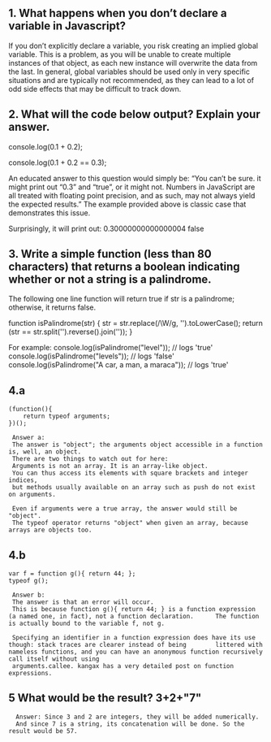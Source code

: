 ## 1. What happens when you don’t declare a variable in Javascript?

If you don’t explicitly declare a variable, you risk creating an implied global variable. This is a problem, as you will be unable to create multiple instances of that object, as each new instance will overwrite the data from the last.
In general, global variables should be used only in very specific situations and are typically not recommended, as they can lead to a lot of odd side effects that may be difficult to track down.

## 2. What will the code below output? Explain your answer.

  console.log(0.1 + 0.2); 
  
  console.log(0.1 + 0.2 == 0.3);
  
An educated answer to this question would simply be: “You can’t be sure. it might print out “0.3” and “true”, or it might not. 
Numbers in JavaScript are all treated with floating point precision, and as such, may not always yield the expected results.” 
The example provided above is classic case that demonstrates this issue. 

Surprisingly, it will print out:
0.30000000000000004 false

## 3. Write a simple function (less than 80 characters) that returns a boolean indicating whether or not a string is a palindrome.

The following one line function will return true if str is a palindrome; otherwise, it returns false.

  function isPalindrome(str) {
  str = str.replace(/\W/g, '').toLowerCase();
  return (str == str.split('').reverse().join(''));
  }
  
  For example:
    console.log(isPalindrome("level")); // logs 'true'
    console.log(isPalindrome("levels")); // logs 'false'
    console.log(isPalindrome("A car, a man, a maraca")); // logs 'true'
    
## 4.a

    (function(){
        return typeof arguments;
    })();
    
     Answer a: 
     The answer is "object"; the arguments object accessible in a function is, well, an object. 
     There are two things to watch out for here:
     Arguments is not an array. It is an array-like object. 
     You can thus access its elements with square brackets and integer indices, 
     but methods usually available on an array such as push do not exist on arguments.
     
     Even if arguments were a true array, the answer would still be "object". 
     The typeof operator returns "object" when given an array, because arrays are objects too.
      
## 4.b

    var f = function g(){ return 44; };
    typeof g(); 
            
     Answer b:
     The answer is that an error will occur.
     This is because function g(){ return 44; } is a function expression (a named one, in fact), not a function declaration.      The function is actually bound to the variable f, not g. 
     
     Specifying an identifier in a function expression does have its use though: stack traces are clearer instead of being        littered with nameless functions, and you can have an anonymous function recursively call itself without using     
     arguments.callee. kangax has a very detailed post on function expressions.
            
 ## 5 What would be the result? 3+2+"7"
      
      Answer: Since 3 and 2 are integers, they will be added numerically. 
      And since 7 is a string, its concatenation will be done. So the result would be 57.
      
